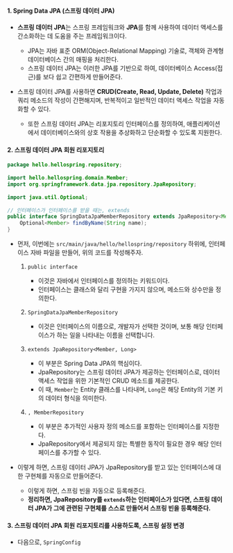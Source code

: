 
#### 1. Spring Data JPA (스프링 데이터 JPA)

- **스프링 데이터 JPA**는 스프링 프레임워크와 **JPA**를 함께 사용하여 데이터 액세스를 간소화하는 데 도움을 주는 프레임워크이다.
	- JPA는 자바 표준 ORM(Object-Relational Mapping) 기술로, 객체와 관계형 데이터베이스 간의 매핑을 처리한다.
	- 스프링 데이터 JPA는 이러한 JPA를 기반으로 하여, 데이터베이스 Access(접근)를 보다 쉽고 간편하게 만들어준다.

- 스프링 데이터 JPA를 사용하면 **CRUD(Create, Read, Update, Delete)** 작업과 쿼리 메소드의 작성이 간편해지며, 반복적이고 일반적인 데이터 액세스 작업을 자동화할 수 있다. 
	- 또한 스프링 데이터 JPA는 리포지토리 인터페이스를 정의하여, 애플리케이션에서 데이터베이스와의 상호 작용을 추상화하고 단순화할 수 있도록 지원한다.


#### 2. 스프링 데이터 JPA 회원 리포지토리

```java
package hello.hellospring.repository;  
  
import hello.hellospring.domain.Member;  
import org.springframework.data.jpa.repository.JpaRepository;  
  
import java.util.Optional;  
  
// 인터페이스가 인터페이스를 받을 때는, extends  
public interface SpringDataJpaMemberRepository extends JpaRepository<Member, Long>, MemberRepository {  
    Optional<Member> findByName(String name);  
}
```

- 먼저, 이번에는 `src/main/java/hello/hellospring/repository` 하위에, 인터페이스 자바 파일을 만들어, 위의 코드를 작성해주자.
	1. `public interface` 
		- 이것은 자바에서 인터페이스를 정의하는 키워드이다.
		- 인터페이스는 클래스와 달리 구현을 가지지 않으며, 메소드와 상수만을 정의한다.
	    
	2. `SpringDataJpaMemberRepository`
		- 이것은 인터페이스의 이름으로,  개발자가 선택한 것이며, 보통 해당 인터페이스가 하는 일을 나타내는 이름을 선택합니다.
	    
	3. `extends JpaRepository<Member, Long>`
		- 이 부분은 Spring Data JPA의 핵심이다.
		- JpaRepository는 스프링 데이터 JPA가 제공하는 인터페이스로, 데이터 액세스 작업을 위한 기본적인 CRUD 메소드를 제공한다.
		- 이 때, `Member`는 Entity 클래스를 나타내며, `Long`은 해당 Entity의 기본 키의 데이터 형식을 의미한다.
	    
	4. `, MemberRepository`
		- 이 부분은 추가적인 사용자 정의 메소드를 포함하는 인터페이스를 지정한다.
		- JpaRepository에서 제공되지 않는 특별한 동작이 필요한 경우 해당 인터페이스를 추가할 수 있다.

- 이렇게 하면, 스프링 데이터 JPA가 JpaRepository를 받고 있는 인터페이스에 대한 구현체를 자동으로 만들어준다.
	- 이렇게 하면, 스프링 빈을 자동으로 등록해준다.
	- **정리하면, JpaRepository를 `extends`하는 인터페이스가 있다면, 스프링 데이터 JPA가 그에 관련된 구현체를 스스로 만들어서 스프링 빈을 등록해준다.**


#### 3. 스프링 데이터 JPA 회원 리포지토리를 사용하도록, 스프링 설정 변경

- 다음으로, `SpringConfig`